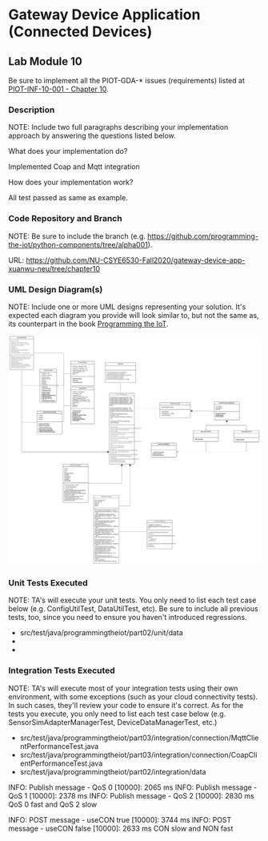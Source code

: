 # Gateway Device Application (Connected Devices)

## Lab Module 10

Be sure to implement all the PIOT-GDA-* issues (requirements) listed at [PIOT-INF-10-001 - Chapter 10](https://github.com/orgs/programming-the-iot/projects/1#column-10488510).

### Description

NOTE: Include two full paragraphs describing your implementation approach by answering the questions listed below.

What does your implementation do? 

Implemented Coap and Mqtt integration

How does your implementation work?

All test passed as same as example.

### Code Repository and Branch

NOTE: Be sure to include the branch (e.g. https://github.com/programming-the-iot/python-components/tree/alpha001).

URL: https://github.com/NU-CSYE6530-Fall2020/gateway-device-app-xuanwu-neu/tree/chapter10

### UML Design Diagram(s)

NOTE: Include one or more UML designs representing your solution. It's expected each
diagram you provide will look similar to, but not the same as, its counterpart in the
book [Programming the IoT](https://learning.oreilly.com/library/view/programming-the-internet/9781492081401/).

![image](./chapter10.svg)

### Unit Tests Executed

NOTE: TA's will execute your unit tests. You only need to list each test case below
(e.g. ConfigUtilTest, DataUtilTest, etc). Be sure to include all previous tests, too,
since you need to ensure you haven't introduced regressions.

- src/test/java/programmingtheiot/part02/unit/data
-
-

### Integration Tests Executed

NOTE: TA's will execute most of your integration tests using their own environment, with
some exceptions (such as your cloud connectivity tests). In such cases, they'll review
your code to ensure it's correct. As for the tests you execute, you only need to list each
test case below (e.g. SensorSimAdapterManagerTest, DeviceDataManagerTest, etc.)

- src/test/java/programmingtheiot/part03/integration/connection/MqttClientPerformanceTest.java
- src/test/java/programmingtheiot/part03/integration/connection/CoapClientPerformanceTest.java
- src/test/java/programmingtheiot/part02/integration/data

INFO: Publish message - QoS 0 [10000]: 2065 ms
INFO: Publish message - QoS 1 [10000]: 2378 ms
INFO: Publish message - QoS 2 [10000]: 2830 ms
QoS 0 fast and QoS 2 slow

INFO: POST message - useCON true [10000]: 3744 ms
INFO: POST message - useCON false [10000]: 2633 ms
CON slow and NON fast

